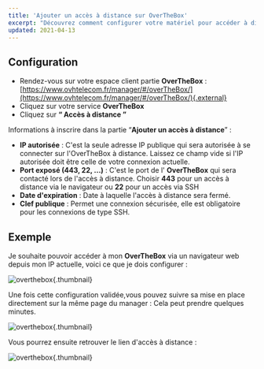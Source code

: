 ```yaml
---
title: 'Ajouter un accès à distance sur OverTheBox'
excerpt: "Découvrez comment configurer votre matériel pour accéder à distance à votre OverTheBox"
updated: 2021-04-13
---
```


## Configuration

- Rendez-vous sur votre espace client partie **OverTheBox** : [https://www.ovhtelecom.fr/manager/#/overTheBox/](https://www.ovhtelecom.fr/manager/#/overTheBox/){.external}
- Cliquez sur votre service **OverTheBox**
- Cliquez sur **“ Accès à distance ”**

Informations à inscrire dans la partie “**Ajouter un accès à distance**” :

- **IP autorisée** : C'est la seule adresse IP publique qui sera autorisée à se connecter sur l'OverTheBox à distance. Laissez ce champ vide si l'IP autorisée doit être celle de votre connexion actuelle.
- **Port exposé (443, 22, ...)** : C'est le port de l' **OverTheBox** qui sera contacté lors de l'accès à distance. Choisir **443** pour un accès à distance via le navigateur ou **22** pour un accès via SSH
- **Date d'expiration** : Date à laquelle l'accès à distance sera fermé.
- **Clef publique** : Permet une connexion sécurisée, elle est obligatoire pour les connexions de type SSH.

## Exemple

Je souhaite pouvoir accéder à mon  **OverTheBox**  via un navigateur web depuis mon IP actuelle, voici ce que je dois configurer :

![overthebox](4446.png){.thumbnail}

Une fois cette configuration validée,vous pouvez suivre sa mise en place directement sur la même page du manager : Cela peut prendre quelques minutes.

![overthebox](4447.png){.thumbnail}

Vous pourrez ensuite retrouver le lien d'accès à distance :

![overthebox](4448.png){.thumbnail}
